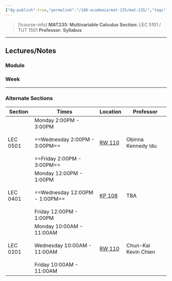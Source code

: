 ```yaml
---
{"dg-publish":true,"permalink":"/100-academia/mat-235/mat-235/","tags":["university","course-page","math"],"created":"2024-06-22T16:06:37.013-07:00","updated":"2024-08-04T13:09:42.698-07:00"}
---
```


> [!course-info] **MAT235: Multivariable Calculus**
> **Section:** LEC 5101 / TUT 1501
> **Professor:** 
> **Syllabus**

---
## Lectures/Notes

### Module



### Week


---
### Alternate Sections

| Section  | Times                                                                                         | Location                                             | Professor            |
| -------- | --------------------------------------------------------------------------------------------- | ---------------------------------------------------- | -------------------- |
| LEC 0501 | Monday 2:00PM - 3:00PM<br><br>==Wednesday 2:00PM - 3:00PM==<br><br>==Friday 2:00PM - 3:00PM== | [RW 110](https://map.utoronto.ca/?id=1809#!m/494515) | Obinna Kennedy Idu   |
| LEC 0401 | Monday 12:00PM - 1:00PM<br><br>==Wednesday 12:00PM - 1:00PM==<br><br>Friday 12:00PM - 1:00PM  | [KP 108](https://map.utoronto.ca/?id=1809#!m/494488) | TBA                  |
| LEC 0201 | Monday 10:00AM - 11:00AM<br><br>Wednesday 10:00AM - 11:00AM<br><br>Friday 10:00AM - 11:00AM   | [RW 110](https://map.utoronto.ca/?id=1809#!m/494515) | Chun-Kai Kevin Chien |
